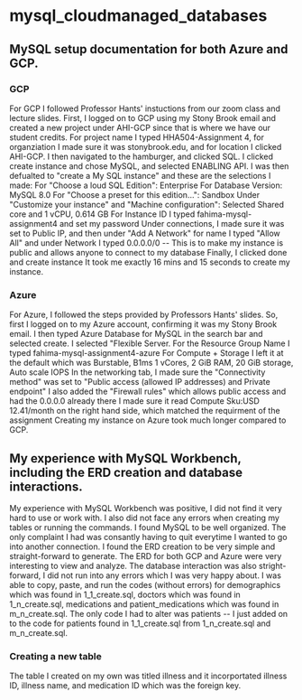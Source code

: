 # mysql_cloudmanaged_databases

## MySQL setup documentation for both Azure and GCP.
### GCP
For GCP I followed Professor Hants' instuctions from our zoom class and lecture slides. First, I logged on to GCP using my Stony Brook email and created a new project under AHI-GCP since that is where we have our student credits. 
For project name I typed HHA504-Assignment 4, for organziation I made sure it was stonybrook.edu, and for location I clicked AHI-GCP. 
I then navigated to the hamburger, and clicked SQL. I clicked create instance and chose MySQL, and selected ENABLING API.
I was then defualted to "create a My SQL instance" and these are the selections I made:
For "Choose a loud SQL Edition": Enterprise 
For Database Version: MySQL 8.0
For "Choose a preset for this edition...": Sandbox
Under "Customize your instance" and "Machine configuration": Selected Shared core and 1 vCPU, 0.614 GB
For Instance ID I typed fahima-mysql-assignment4 and set my password
Under connections, I made sure it was set to Public IP, and then under "Add A Network" for name I typed "Allow All" and under Network I typed 0.0.0.0/0 -- This is to make my instance is public and allows anyone to connect to my database
Finally, I clicked done and create instance
It took me exactly 16 mins and 15 seconds to create my instance. 
### Azure
For Azure, I followed the steps provided by Professors Hants' slides. So, first I logged on to my Azure account, confirming it was my Stony Brook email. 
I then typed Azure Database for MySQL in the search bar and selected create.
I selected "Flexible Server. 
For the Resource Group Name I typed fahima-mysql-assignment4-azure
For Compute + Storage I left it at the default which was Burstable, B1ms 1 vCores, 2 GiB RAM, 20 GiB storage, Auto scale IOPS
In the networking tab, I made sure the "Connectivity method" was set to "Public access (allowed IP addresses) and Private endpoint"
I also added the "Firewall rules" which allows public access and had the 0.0.0.0 already there
I made sure it read Compute Sku:USD 12.41/month on the right hand side, which matched the requirment of the assignment
Creating my instance on Azure took much longer compared to GCP. 


## My experience with MySQL Workbench, including the ERD creation and database interactions.
My experience with MySQL Workbench was positive, I did not find it very hard to use or work with. I also did not face any errors when creating my tables or running the commands. I found MySQL to be well organized. The only complaint I had was consantly having to quit everytime I wanted to go into another connection. 
I found the ERD creation to be very simple and straight-forward to generate. The ERD for both GCP and Azure were very interesting to view and analyze. 
The database interaction was also stright-forward, I did not run into any errors which I was very happy about. 
I was able to copy, paste, and run the codes (without errors) for demographics which was found in 1_1_create.sql, doctors which was found in 1_n_create.sql, medications and patient_medications which was found in m_n_create.sql. The only code I had to alter was patients -- I just added on to the code for patients found in 1_1_create.sql from 1_n_create.sql and m_n_create.sql. 

### Creating a new table
The table I created on my own was titled illness and it incorportated illness ID, illness name, and medication ID which was the foreign key. 
